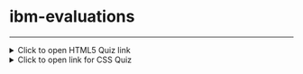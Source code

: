 # ibm-evaluations
<hr/>

<details>
<summary>Click to open HTML5 Quiz link</summary>
<p>All the very best.</p>
  <a href="https://forms.gle/DTcNnyBbbHkCAsar5">HTML5 assessment link </a>
</details>

<details>
<summary>Click to open link for CSS Quiz </summary>
<p>All the very best.</p>
  <a href="https://forms.gle/tnngcBT9jqS1rJuXA">CSS quiz link </a>
</details>

